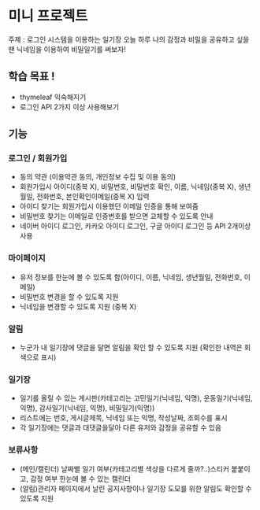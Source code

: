 # 미니 프로젝트
주제 : 로그인 시스템을 이용하는 일기장
오늘 하루 나의 감정과 비밀을 공유하고 싶을 땐 닉네임을 이용하여 비밀일기를 써보자!

## 학습 목표 !
- thymeleaf 익숙해지기
- 로그인 API 2가지 이상 사용해보기

## 기능
### 로그인 / 회원가입
- 동의 약관 (이용약관 동의, 개인정보 수집 및 이용 동의)
- 회원가입시 아이디(중복 X), 비밀번호, 비밀번호 확인, 이름, 닉네임(중복 X), 생년월일, 전화번호, 본인확인이메일(중복 X) 입력
- 아이디 찾기는 회원가입시 이용했던 이메일 인증을 통해 보여줌
- 비밀번호 찾기는 이메일로 인증번호를 받으면 교체할 수 있도록 안내
- 네이버 아이디 로그인, 카카오 아이디 로그인, 구글 아이디 로그인 등 API 2개이상 사용

### 마이페이지
- 유저 정보를 한눈에 볼 수 있도록 함(아이디, 이름, 닉네임, 생년월일, 전화번호, 이메일)
- 비밀번호 변경을 할 수 있도록 지원
- 닉네임을 변경할 수 있도록 지원 (중복 X)

### 알림
- 누군가 내 일기장에 댓글을 달면 알림을 확인 할 수 있도록 지원 (확인한 내역은 회색으로 표시)

### 일기장
- 일기를 올릴 수 있는 게시판(카테고리는 고민일기(닉네임, 익명), 운동일기(닉네임, 익명), 감사일기(닉네임, 익명), 비밀일기(익명))
- 리스트에는 번호, 게시글제목, 닉네임 또는 익명, 작성날짜, 조회수를 표시
- 각 일기장에는 댓글과 대댓글을달아 다른 유저와 감정을 공유할 수 있음

### 보류사항
- (메인/캘린더) 날짜별 일기 여부(카테고리별 색상을 다르게 줄까?..)스티커 붙붙이고, 감정 여부 한눈에 볼 수 있는 캘린더
- (알림)관리자 페이지에서 날린 공지사항이나 일기장 도모를 위한 알림도 확인할 수 있도록 지원
